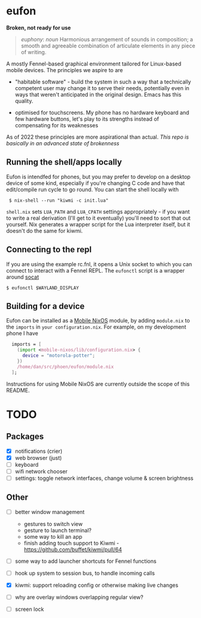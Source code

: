 # eufon

**Broken, not ready for use**

> *euphony*: _noun_ Harmonious arrangement of sounds in composition; a smooth and agreeable combination of articulate elements in any piece of writing.

A mostly Fennel-based graphical environment tailored for Linux-based
mobile devices. The principles we aspire to are

* "habitable software" - build the system in such a way that a
  technically competent user may change it to serve their needs,
  potentially even in ways that weren't anticipated in the original
  design.  Emacs has this quality.

* optimised for touchscreens. My phone has no hardware keyboard and few
  hardware buttons, let's play to its strengths instead of compensating for
  its weaknesses

As of 2022 these principles are more aspirational than actual. _This
repo is basically in an advanced state of brokenness_

## Running the shell/apps locally

Eufon is intendfed for phones, but you may prefer to develop on a
desktop device of some kind, especially if you're changing C code and
have that edit/compile run cycle to go round. You can start the shell
locally with

     $ nix-shell --run "kiwmi -c init.lua"

`shell.nix` sets `LUA_PATH` and `LUA_CPATH` settings appropriately -
if you want to write a real derivation (I'll get to it eventually)
you'll need to sort that out yourself. Nix generates a wrapper script
for the Lua interpreter itself, but it doesn't do the same for kiwmi.

## Connecting to the repl

If you are using the example rc.fnl, it opens a Unix socket to which
you can connect to interact with a Fennel REPL. The `eufonctl`
script is a wrapper around [socat](http://www.dest-unreach.org/socat/) 

    $ eufonctl $WAYLAND_DISPLAY


## Building for a device

Eufon can be installed as a [Mobile NixOS](https://github.com/NixOS/mobile-nixos/) module, by adding
`module.nix` to the `imports` in `your configuration.nix`. For example, on my development phone I
have 

```nix
  imports = [
    (import <mobile-nixos/lib/configuration.nix> {
      device = "motorola-potter";
    })
    /home/dan/src/phoen/eufon/module.nix
  ];
```

Instructions for using Mobile NixOS are currently outside the scope of
this README.



# TODO

## Packages

- [X] notifications (crier)
- [X] web browser (just)
- [ ] keyboard
- [ ] wifi network chooser
- [ ] settings: toggle network interfaces, change volume & screen brightness

## Other

- [ ] better window management
	- gestures to switch view
	- gesture to launch terminal?
	- some way to kill an app
	- finish adding touch support to Kiwmi - https://github.com/buffet/kiwmi/pull/64

- [ ] some way to add launcher shortcuts for Fennel functions
- [ ] hook up system to session bus, to handle incoming calls
- [X] kiwmi: support reloading config or otherwise making live changes
- [ ] why are overlay windows overlapping regular view?
- [ ] screen lock
